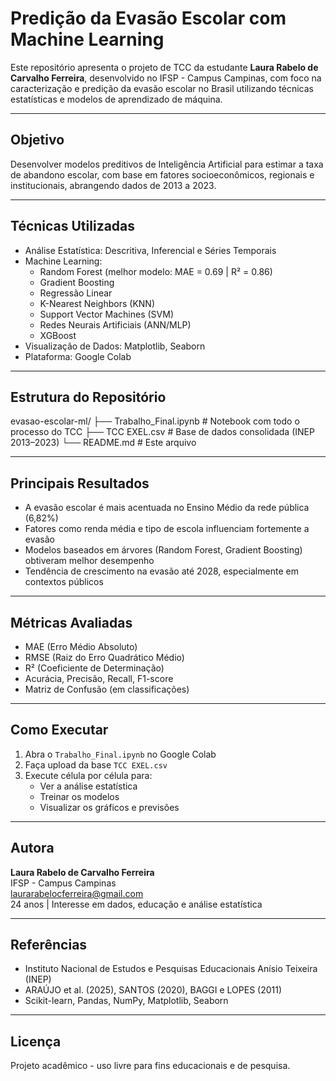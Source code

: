 # Predição da Evasão Escolar com Machine Learning

Este repositório apresenta o projeto de TCC da estudante **Laura Rabelo de Carvalho Ferreira**, desenvolvido no IFSP - Campus Campinas, com foco na caracterização e predição da evasão escolar no Brasil utilizando técnicas estatísticas e modelos de aprendizado de máquina.

---

## Objetivo

Desenvolver modelos preditivos de Inteligência Artificial para estimar a taxa de abandono escolar, com base em fatores socioeconômicos, regionais e institucionais, abrangendo dados de 2013 a 2023.

---

## Técnicas Utilizadas

- Análise Estatística: Descritiva, Inferencial e Séries Temporais
- Machine Learning:
  - Random Forest (melhor modelo: MAE = 0.69 | R² = 0.86)
  - Gradient Boosting
  - Regressão Linear
  - K-Nearest Neighbors (KNN)
  - Support Vector Machines (SVM)
  - Redes Neurais Artificiais (ANN/MLP)
  - XGBoost
- Visualização de Dados: Matplotlib, Seaborn
- Plataforma: Google Colab

---

## Estrutura do Repositório
evasao-escolar-ml/
├── Trabalho_Final.ipynb # Notebook com todo o processo do TCC
├── TCC EXEL.csv # Base de dados consolidada (INEP 2013–2023)
└── README.md # Este arquivo


---

## Principais Resultados

- A evasão escolar é mais acentuada no Ensino Médio da rede pública (6,82%)
- Fatores como renda média e tipo de escola influenciam fortemente a evasão
- Modelos baseados em árvores (Random Forest, Gradient Boosting) obtiveram melhor desempenho
- Tendência de crescimento na evasão até 2028, especialmente em contextos públicos

---

## Métricas Avaliadas

- MAE (Erro Médio Absoluto)
- RMSE (Raiz do Erro Quadrático Médio)
- R² (Coeficiente de Determinação)
- Acurácia, Precisão, Recall, F1-score
- Matriz de Confusão (em classificações)

---

## Como Executar

1. Abra o `Trabalho_Final.ipynb` no Google Colab
2. Faça upload da base `TCC EXEL.csv`
3. Execute célula por célula para:
   - Ver a análise estatística
   - Treinar os modelos
   - Visualizar os gráficos e previsões

---

## Autora

**Laura Rabelo de Carvalho Ferreira**  
IFSP - Campus Campinas  
laurarabelocferreira@gmail.com  
24 anos | Interesse em dados, educação e análise estatística

---

## Referências

- Instituto Nacional de Estudos e Pesquisas Educacionais Anísio Teixeira (INEP)
- ARAÚJO et al. (2025), SANTOS (2020), BAGGI e LOPES (2011)
- Scikit-learn, Pandas, NumPy, Matplotlib, Seaborn

---

## Licença

Projeto acadêmico - uso livre para fins educacionais e de pesquisa.
